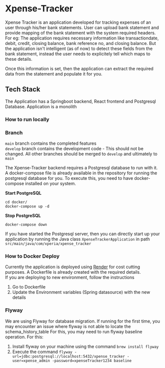 
# **Xpense-Tracker**

Xpense Tracker is an application developed for tracking expenses of an user through his/her bank statements. User can
upload bank statement and provide mapping of the bank statement with the system required headers.
For eg: The application requires necessary information like transactiondate, debit, credit, closing balance, bank reference no, 
and closing balance. But the application isn't intelligent (as of now) to detect these fields from the bank statement, 
instead the user needs to explicitely tell which maps to these details.

Once this information is set, then the application can extract the required data from the statement and populate it for you.


## **Tech Stack**

The Application has a Springboot backend, React frontend and Postgresql Database.
Application is a monolith

### **How to run locally**

### Branch
`main` branch contains the completed features   
`develop` branch contains the development code - This should not be changed. All other branches should be merged to `develop` and ultimately to `main`

The Xpense-Tracker backend requires a Postgresql database to run with it. 
A docker-compose file is already available in the repository for running the postgresql database for you. To execute this,
you need to have docker-compose installed on your system.

**Start PostgreSQL**  

`cd docker/`  
`docker-compose up -d`

**Stop PostgreSQL**  

`docker-compose down`

If you have started the Postgresql server, then you can directly start up your application by running the Java class
`XpenseTrackerApplication` in path `src/main/java/com/xperia/xpense_tracker`


### How to Docker Deploy

Currently the application is deployed using [Render](www.render.com) for cost cutting purposes. 
A Dockerfile is already created with the required details.  
If you are deploying to new environment, follow the instructions

1. Go to Dockerfile
2. Update the Environment variables (Spring datasource) with the new details

### Flyway
We are using Flyway for database migration. If running for the first time, you may encounter an issue where flyway is not able to locate the schema_history_table
For this, you may need to run flyway baseline operation. For this:
1. Install flyway on your machine using the command `brew install flyway`
2. Execute the command `flyway -url=jdbc:postgresql://localhost:5432/xpense_tracker -user=xpense_admin -password=xpenseTracker1234 baseline`
